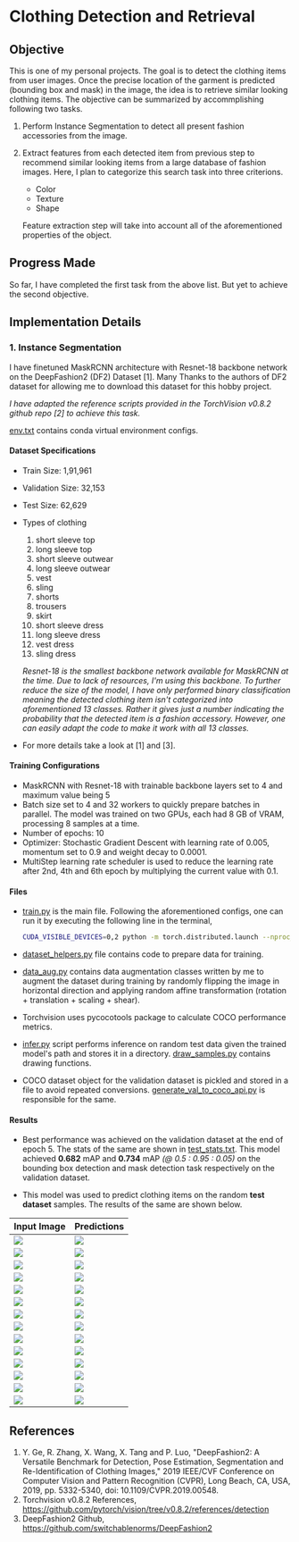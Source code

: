 # Clothing Detection and Retrieval

## Objective

This is one of my personal projects. The goal is to detect the clothing items from user images. Once the precise location of the garment is predicted (bounding box and mask) in the image, the idea is to retrieve similar looking clothing items. The objective can be summarized by accommplishing following two tasks.

1. Perform Instance Segmentation to detect all present fashion accessories from the image.
2. Extract features from each detected item from previous step to recommend similar looking items from a large database of fashion images. Here, I plan to categorize this search task into three criterions. 
    - Color
    - Texture
    - Shape

    Feature extraction step will take into account all of the aforementioned properties of the object.

## Progress Made

So far, I have completed the first task from the above list. But yet to achieve the second objective.

## Implementation Details

### 1. Instance Segmentation

I have finetuned MaskRCNN architecture with Resnet-18 backbone network on the DeepFashion2 (DF2) Dataset [1]. Many Thanks to the authors of DF2 dataset for allowing me to download this dataset for this hobby project.

*I have adapted the reference scripts provided in the TorchVision v0.8.2 github repo [2] to achieve this task.*

[env.txt](./env.txt) contains conda virtual environment configs.

#### Dataset Specifications

- Train Size: 1,91,961
- Validation Size: 32,153
- Test Size: 62,629

- Types of clothing
    1. short sleeve top
    1. long sleeve top
    1. short sleeve outwear
    1. long sleeve outwear
    1. vest
    1. sling
    1. shorts
    1. trousers
    1. skirt
    1. short sleeve dress
    1. long sleeve dress
    1. vest dress
    1. sling dress

    *Resnet-18 is the smallest backbone network available for MaskRCNN at the time. Due to lack of resources, I'm using this backbone. To further reduce the size of the model, I have only performed binary classification meaning the detected clothing item isn't categorized into aforementioned 13 classes. Rather it gives just a number indicating the probability that the detected item is a fashion accessory. However, one can easily adapt the code to make it work with all 13 classes.*

- For more details take a look at [1] and [3].

#### Training Configurations

- MaskRCNN with Resnet-18 with trainable backbone layers set to 4 and maximum value being 5
- Batch size set to 4 and 32 workers to quickly prepare batches in parallel. The model was trained on two GPUs, each had 8 GB of VRAM, processing 8 samples at a time.
- Number of epochs: 10
- Optimizer: Stochastic Gradient Descent with learning rate of 0.005, momentum set to 0.9 and weight decay to 0.0001.
- MultiStep learning rate scheduler is used to reduce the learning rate after 2nd, 4th and 6th epoch by multiplying the current value with 0.1.

#### Files

- [train.py](./train.py) is the main file. Following the aforementioned configs, one can run it by executing the following line in the terminal,

    ```bash
    CUDA_VISIBLE_DEVICES=0,2 python -m torch.distributed.launch --nproc_per_node=2 --use_env train.py -b 4 -j 32 --world-size 2 --output-dir models_iter2 --lr 0.005 --trainable-backbone-layers 4 --epochs 10
    ```
- [dataset_helpers.py](./dataset_helpers.py) file contains code to prepare data for training.

- [data_aug.py](./data_aug.py) contains data augmentation classes written by me to augment the dataset during training by randomly flipping the image in horizontal direction and applying random affine transformation (rotation + translation + scaling + shear).

- Torchvision uses pycocotools package to calculate COCO performance metrics.

- [infer.py](./infer.py) script performs inference on random test data given the trained model's path and stores it in a directory. [draw_samples.py](./draw_samples.py) contains drawing functions.

- COCO dataset object for the validation dataset is pickled and stored in a file to avoid repeated conversions. [generate_val_to_coco_api.py](./generate_val_to_coco_api.py) is responsible for the same.

#### Results

- Best performance was achieved on the validation dataset at the end of epoch 5. The stats of the same are shown in [test_stats.txt](./test_stats.txt). This model achieved **0.682** mAP and **0.734** mAP *(@ 0.5 : 0.95 : 0.05)* on the bounding box detection and mask detection task respectively on the validation dataset.

- This model was used to predict clothing items on the random **test dataset** samples. The results of the same are shown below.

| Input Image | Predictions |
| --- | ----------- |
| ![](./test_drawings/051661.jpg) | ![](./test_drawings/051661_pred.jpg) |
| ![](./test_drawings/051580.jpg) | ![](./test_drawings/051580_pred.jpg) |
| ![](./test_drawings/024837.jpg) | ![](./test_drawings/024837_pred.jpg) |
| ![](./test_drawings/000566.jpg) | ![](./test_drawings/000566_pred.jpg) |
| ![](./test_drawings/027286.jpg) | ![](./test_drawings/027286_pred.jpg) |
| ![](./test_drawings/011848.jpg) | ![](./test_drawings/011848_pred.jpg) |
| ![](./test_drawings/054355.jpg) | ![](./test_drawings/054355_pred.jpg) |
| ![](./test_drawings/029063.jpg) | ![](./test_drawings/029063_pred.jpg) |
| ![](./test_drawings/047542.jpg) | ![](./test_drawings/047542_pred.jpg) |
| ![](./test_drawings/022454.jpg) | ![](./test_drawings/022454_pred.jpg) |
| ![](./test_drawings/052710.jpg) | ![](./test_drawings/052710_pred.jpg) |
| ![](./test_drawings/020759.jpg) | ![](./test_drawings/020759_pred.jpg) |
| ![](./test_drawings/046520.jpg) | ![](./test_drawings/046520_pred.jpg) |
| ![](./test_drawings/061129.jpg) | ![](./test_drawings/061129_pred.jpg) |



## References

1. Y. Ge, R. Zhang, X. Wang, X. Tang and P. Luo, "DeepFashion2: A Versatile Benchmark for Detection, Pose Estimation, Segmentation and Re-Identification of Clothing Images," 2019 IEEE/CVF Conference on Computer Vision and Pattern Recognition (CVPR), Long Beach, CA, USA, 2019, pp. 5332-5340, doi: 10.1109/CVPR.2019.00548.
2. Torchvision v0.8.2 References, https://github.com/pytorch/vision/tree/v0.8.2/references/detection
3. DeepFashion2 Github, https://github.com/switchablenorms/DeepFashion2


